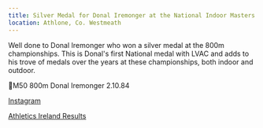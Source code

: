 ```yaml
---
title: Silver Medal for Donal Iremonger at the National Indoor Masters Championships 2024
location: Athlone, Co. Westmeath
---
```


Well done to Donal Iremonger who won a silver medal at the 800m championships. This is Donal's first National medal with LVAC and adds to his trove of medals over the years at these championships, both indoor and outdoor.

🥈M50 800m Donal Iremonger 2.10.84

<a href="https://www.instagram.com/p/C2FxGgnsdYA/" target="_blank" rel="noopener noreferrer">Instagram</a>

<a href="http://results.athleticsireland.ie/results_13012024/menu.html" target="_blank" rel="noopener noreferrer">Athletics Ireland Results</a>

